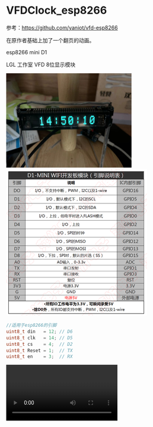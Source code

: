 # VFDClock_esp8266

参考：https://github.com/yaniot/vfd-esp8266

在原作者基础上加了一个翻页的动画。

esp8266 mini D1

LGL 工作室 VFD 8位显示模块

<img src="img/README/e3f7060a5dccdef12487e0c1453e141.jpg" alt="e3f7060a5dccdef12487e0c1453e141" style="zoom: 33%;" />

<img src="img/README/Step1-D1-MINI参数表.png" alt="Step1-D1-MINI参数表" style="zoom:50%;" />

```c
//适用于esp8266的引脚
uint8_t din   = 12; // D6
uint8_t clk   = 14; // D5
uint8_t cs    = 4;  // D2
uint8_t Reset = 1; 	// TX
uint8_t en    = 3;  // RX
```

<video src="../../../Documents/WeChat Files/wxid_50hwfgychev922/FileStorage/Video/2023-01/demo.mp4"></video>
